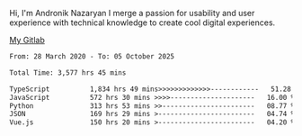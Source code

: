 Hi, I'm Andronik Nazaryan
I merge a passion for usability and user experience with technical knowledge to create cool digital experiences.

[My Gitlab](https://gitlab.com/anridev24)

<!--START_SECTION:waka-->

```txt
From: 28 March 2020 - To: 05 October 2025

Total Time: 3,577 hrs 45 mins

TypeScript          1,834 hrs 49 mins>>>>>>>>>>>>>------------   51.28 %
JavaScript          572 hrs 30 mins >>>>---------------------   16.00 %
Python              313 hrs 53 mins >>-----------------------   08.77 %
JSON                169 hrs 29 mins >------------------------   04.74 %
Vue.js              150 hrs 20 mins >------------------------   04.20 %
```

<!--END_SECTION:waka-->
